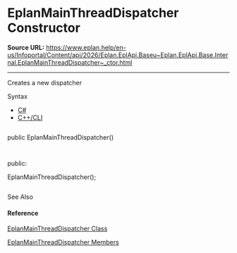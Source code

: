 # EplanMainThreadDispatcher Constructor

**Source URL:** https://www.eplan.help/en-us/Infoportal/Content/api/2026/Eplan.EplApi.Baseu~Eplan.EplApi.Base.Internal.EplanMainThreadDispatcher~_ctor.html

---

Creates a new dispatcher

Syntax

- [C#](#i-syntax-CS)
- [C++/CLI](#i-syntax-CPP2005)

```
```
public EplanMainThreadDispatcher()
```
```

```
```
public:
EplanMainThreadDispatcher();
```
```



See Also

#### Reference

[EplanMainThreadDispatcher Class](Eplan.EplApi.Baseu~Eplan.EplApi.Base.Internal.EplanMainThreadDispatcher.html)
  
[EplanMainThreadDispatcher Members](Eplan.EplApi.Baseu~Eplan.EplApi.Base.Internal.EplanMainThreadDispatcher_members.html)